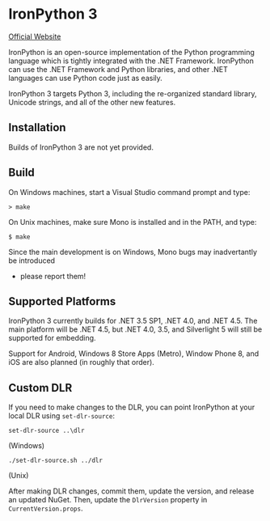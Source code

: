 # IronPython 3
[Official Website](http://ironpython.net)

IronPython is an open-source implementation of the Python programming language which
is tightly integrated with the .NET Framework. IronPython can use the .NET Framework
and Python libraries, and other .NET languages can use Python code just as easily.

IronPython 3 targets Python 3, including the re-organized standard library, Unicode
strings, and all of the other new features.

## Installation
Builds of IronPython 3 are not yet provided.

## Build
On Windows machines, start a Visual Studio command prompt and type:

    > make
    
On Unix machines, make sure Mono is installed and in the PATH, and type:

    $ make

Since the main development is on Windows, Mono bugs may inadvertantly be introduced
- please report them!

## Supported Platforms
IronPython 3 currently builds for .NET 3.5 SP1, .NET 4.0, and .NET 4.5. The main
platform will be .NET 4.5, but .NET 4.0, 3.5, and Silverlight 5 will still be supported
for embedding.

Support for Android, Windows 8 Store Apps (Metro), Window Phone 8, and iOS are also
planned (in roughly that order).

## Custom DLR
If you need to make changes to the DLR, you can point IronPython at your local DLR using
`set-dlr-source`:

    set-dlr-source ..\dlr

(Windows)

    ./set-dlr-source.sh ../dlr

(Unix)

After making DLR changes, commit them, update the version, and release an updated NuGet.
Then, update the `DlrVersion` property in `CurrentVersion.props`.